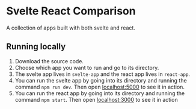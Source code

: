 # Svelte React Comparison

A collection of apps built with both svelte and react.

## Running locally

1. Download the source code.
2. Choose which app you want to run and go to its directory.
3. The svelte app lives in `svelte-app` and the react app lives in `react-app`.
4. You can run the svelte app by going into its directory and running the command `npm run dev`. Then open [localhost:5000](http://localhost:5000) to see it in action.
5. You can run the react app by going into its directory and running the command `npm start`. Then open [localhost:3000](http://localhost:3000) to see it in action
